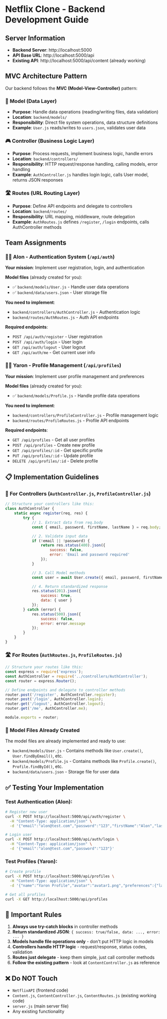 # Netflix Clone - Backend Development Guide

## Server Information
- **Backend Server**: http://localhost:5000
- **API Base URL**: http://localhost:5000/api
- **Existing API**: http://localhost:5000/api/content (already working)

## MVC Architecture Pattern

Our backend follows the **MVC (Model-View-Controller)** pattern:

### 📁 **Model** (Data Layer)
- **Purpose**: Handle data operations (reading/writing files, data validation)
- **Location**: `backend/models/`
- **Responsibility**: Direct file system operations, data structure definitions
- **Example**: `User.js` reads/writes to `users.json`, validates user data

### 🎮 **Controller** (Business Logic Layer)
- **Purpose**: Process requests, implement business logic, handle errors
- **Location**: `backend/controllers/`
- **Responsibility**: HTTP request/response handling, calling models, error handling
- **Example**: `AuthController.js` handles login logic, calls User model, returns JSON responses

### 🛣️ **Routes** (URL Routing Layer)
- **Purpose**: Define API endpoints and delegate to controllers
- **Location**: `backend/routes/`
- **Responsibility**: URL mapping, middleware, route delegation
- **Example**: `AuthRoutes.js` defines `/register`, `/login` endpoints, calls AuthController methods

## Team Assignments

### 👨‍💻 **Alon - Authentication System** (`/api/auth`)
**Your mission**: Implement user registration, login, and authentication

**Model files** (already created for you):
- ✅ `backend/models/User.js` - Handle user data operations
- ✅ `backend/data/users.json` - User storage file

**You need to implement**:
- `backend/controllers/AuthController.js` - Authentication logic
- `backend/routes/AuthRoutes.js` - Auth API endpoints

**Required endpoints**:
- `POST /api/auth/register` - User registration
- `POST /api/auth/login` - User login
- `GET /api/auth/logout` - User logout
- `GET /api/auth/me` - Get current user info

### 👨‍💻 **Yaron - Profile Management** (`/api/profiles`)
**Your mission**: Implement user profile management and preferences

**Model files** (already created for you):
- ✅ `backend/models/Profile.js` - Handle profile data operations

**You need to implement**:
- `backend/controllers/ProfileController.js` - Profile management logic
- `backend/routes/ProfileRoutes.js` - Profile API endpoints

**Required endpoints**:
- `GET /api/profiles` - Get all user profiles
- `POST /api/profiles` - Create new profile
- `GET /api/profiles/:id` - Get specific profile
- `PUT /api/profiles/:id` - Update profile
- `DELETE /api/profiles/:id` - Delete profile

## 📋 Implementation Guidelines

### 🔧 **For Controllers** (`AuthController.js`, `ProfileController.js`)
```javascript
// Structure your controllers like this:
class AuthController {
    static async register(req, res) {
        try {
            // 1. Extract data from req.body
            const { email, password, firstName, lastName } = req.body;

            // 2. Validate input data
            if (!email || !password) {
                return res.status(400).json({
                    success: false,
                    error: 'Email and password required'
                });
            }

            // 3. Call Model methods
            const user = await User.create({ email, password, firstName, lastName });

            // 4. Return standardized response
            res.status(201).json({
                success: true,
                data: { user }
            });
        } catch (error) {
            res.status(500).json({
                success: false,
                error: error.message
            });
        }
    }
}
```

### 🛣️ **For Routes** (`AuthRoutes.js`, `ProfileRoutes.js`)
```javascript
// Structure your routes like this:
const express = require('express');
const AuthController = require('../controllers/AuthController');
const router = express.Router();

// Define endpoints and delegate to controller methods
router.post('/register', AuthController.register);
router.post('/login', AuthController.login);
router.get('/logout', AuthController.logout);
router.get('/me', AuthController.me);

module.exports = router;
```

### 📁 **Model Files Already Created**
The model files are already implemented and ready to use:
- `backend/models/User.js` - Contains methods like `User.create()`, `User.findByEmail()`, etc.
- `backend/models/Profile.js` - Contains methods like `Profile.create()`, `Profile.findById()`, etc.
- `backend/data/users.json` - Storage file for user data

## ✅ Testing Your Implementation

### Test Authentication (Alon):
```bash
# Register new user
curl -X POST http://localhost:5000/api/auth/register \
  -H "Content-Type: application/json" \
  -d '{"email":"alon@test.com","password":"123","firstName":"Alon","lastName":"Dev"}'

# Login user
curl -X POST http://localhost:5000/api/auth/login \
  -H "Content-Type: application/json" \
  -d '{"email":"alon@test.com","password":"123"}'
```

### Test Profiles (Yaron):
```bash
# Create profile
curl -X POST http://localhost:5000/api/profiles \
  -H "Content-Type: application/json" \
  -d '{"name":"Yaron Profile","avatar":"avatar1.png","preferences":{"language":"en"}}'

# Get all profiles
curl -X GET http://localhost:5000/api/profiles
```

## 🚨 Important Rules
1. **Always use try-catch blocks** in controller methods
2. **Return standardized JSON**: `{ success: true/false, data: ..., error: ... }`
3. **Models handle file operations only** - don't put HTTP logic in models
4. **Controllers handle HTTP logic** - request/response, status codes, validation
5. **Routes just delegate** - keep them simple, just call controller methods
6. **Follow the existing pattern** - look at `ContentController.js` as reference

## ❌ Do NOT Touch
- `NetflixAPI` (frontend code)
- `Content.js`, `ContentController.js`, `ContentRoutes.js` (existing working code)
- `server.js` (main server file)
- Any existing functionality